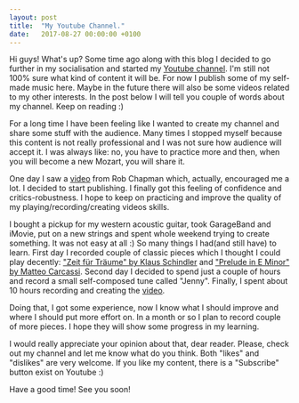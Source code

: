 ```yaml
---
layout: post
title:  "My Youtube Channel."
date:   2017-08-27 00:00:00 +0100
---
```

Hi guys! What's up? Some time ago along with this blog I decided to go further
in my socialisation and started my [Youtube channel](https://www.youtube.com/channel/UC_Xbh9rT4YiFL4U84oalEjQ).
I'm still not 100% sure what kind of content it
will be. For now I publish some of my self-made music here. Maybe in the
future there will also be some videos related to my other interests. In the post
below I will tell you couple of words about my channel. Keep on reading :)

For a long time I have been feeling like I wanted to create my channel and share some
stuff with the audience. Many times I stopped myself because this content is
not really professional and I was not sure how audience will accept it. I was
always like: no, you have to practice more and then, when you will become a new
Mozart, you will share it.

One day I saw a [video](https://www.youtube.com/watch?v=0khsPZuXznY) from Rob
Chapman which, actually, encouraged me a lot. I decided to start publishing.
I finally got this feeling of confidence and critics-robustness. I hope to keep
on practicing and improve the quality of my playing/recording/creating videos
skills.

I bought a pickup for my western acoustic guitar, took GarageBand and iMovie,
put on a new strings and spent whole weekend trying to create something. It was
not easy at all :) So many things I had(and still have) to learn. First day I
recorded couple of classic pieces which I thought I could play decently:
["Zeit für Träume" by Klaus Schindler](https://www.youtube.com/watch?v=lLe-HB1WLO4)
and ["Prelude in E Minor" by Matteo Carcassi](https://www.youtube.com/watch?v=FtJ69YrA3Ok).
Second day I decided to spend just a couple of hours and record a small
self-composed tune called "Jenny". Finally, I spent about 10 hours recording
and creating the [video](https://www.youtube.com/watch?v=j_Ve3uiVsaA).

Doing that, I got some experience, now I know what I should improve and where I should put
more effort on. In a month or so I plan to record couple of more pieces. I hope
they will show some progress in my learning.

I would really appreciate your opinion about that, dear reader. Please, check
out my channel and let me know what do you think. Both "likes" and "dislikes" are
very welcome. If you like my content, there is a "Subscribe" button exist on
Youtube :)

Have a good time! See you soon!